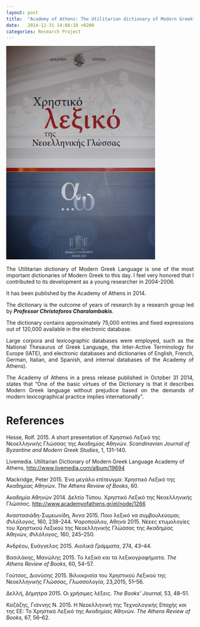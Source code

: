 ```yaml
---
layout: post
title:  "Academy of Athens: The Utilitarian dictionary of Modern Greek"
date:   2014-12-31 14:08:38 +0200
categories: Research Project
---
```



![screenshot](/img/img_papers/lex.jpg)

<div style="text-align:justify"><p>The Utilitarian dictionary of Modern Greek Language is one of the most important dictionaries of Modern Greek to this day. I feel very honored that I contributed to its development as a young researcher in 2004-2006.</p>

<p>It has been published by the Academy of Athens in 2014.</p> 

<p>The dictionary is the outcome of years of research by a research group led by <b><i>Professor Christoforos Charalambakis</i></b>.</p>

<p>The dictionary contains approximately 75,000 entries and fixed expressions out of 120,000 available in the electronic database. </p>

<p>Large corpora and lexicographic databases were employed, such as the National Thesaurus of Greek Language, the Inter-Active Terminology for Europe (IATE), and electronic databases and dictionaries of English, French, German, Italian, and Spanish, and internal databases of the Academy of Athens).</p>

<p>The Academy of Athens in a press release published in October 31 2014, states that “One of the basic virtues of the Dictionary is that it describes Modern Greek language without prejudice based on the demands of modern lexicographical practice implies internationally”.</p></div>

# References
Hesse, Rolf. 2015. A short presentation of Χρηστικό Λεξικό της Νεοελληνικής Γλώσσας της Ακαδημίας Αθηνών. *Scandinavian Journal of Byzantine and Modern Greek Studies*, 1, 131–140.

Livemedia. Utilitarian Dictionary of Modern Greek Language Academy of Athens, http://www.livemedia.com/album/19694

Mackridge, Peter 2015. Ένα μεγάλο επίτευγμα: Χρηστικό Λεξικό της Ακαδημίας Αθηνών. *The Athens Review of Books*, 60.

Ακαδημία Αθηνών 2014. Δελτίο Τύπου. Χρηστικό Λεξικό της Νεοελληνικής Γλώσσας. http://www.academyofathens.gr/el/node/1266

Αναστασιάδη-Συμεωνίδη, Άννα 2015. Ποιο λεξικό να συμβουλεύομαι; *Φιλόλογος*, 160, 238–244. Ψαροπούλου, Αθηνά 2015. Νέεες ετυμολογίες του Χρηστικού Λεξικού της Νεοελληνικής Γλώσσας της Ακαδημίας Αθηνών, *Φιλόλογος*, 160, 245–250.

Ανδρέου, Ευάγγελος 2015. *Αιολικά Γράμματα*, 274, 43–44.

Βασιλάκης, Μανώλης 2015. Το λεξικό και τα λεξικογραφήματα. *The Athens Review of Books*, 60, 54–57.

Γούτσος, Διονύσης 2015. Βιλιοκρισία του Χρηστικού Λεξικού της Νεοελληνικής Γλώσσας, *Γλωσσολογία*, 23,2015, 51–56.

Δελλή, Δήμητρα 2015. Οι χρήσιμες λέξεις. *The Books’ Journal,* 53, 48–51.

Καζάζης, Γιάννης Ν. 2015. Η Νεοελληνική της Τεχνολογικής Εποχής και της ΕΕ: Το Χρηστικό Λεξικό της Ακαδημίας Αθηνών. *The Athens Review of Books*, 67, 56–62.

